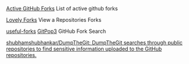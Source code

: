 
[Active GitHub Forks](https://techgaun.github.io/active-forks/)
List of active github forks

[Lovely Forks](https://github.com/musically-ut/lovely-forks)
View a Repositories Forks

[useful-forks](https://useful-forks.github.io/)
[GitPop3](https://andremiras.github.io/gitpop3/)
GitHub Fork Search

[shubhamshubhankar/DumpTheGit: DumpTheGit searches through public repositories to find sensitive information uploaded to the GitHub repositories.](https://github.com/shubhamshubhankar/DumpTheGit)
